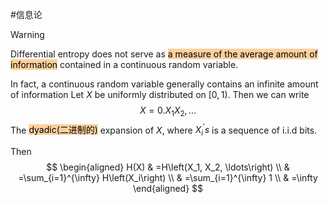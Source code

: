 #信息论 

>[!warning]
>Differential entropy does not serve as <mark style="background: #FFB86CA6;">a measure of the average amount of information</mark> contained in a continuous random variable.

In fact, a continuous random variable generally contains an infinite amount of information
Let $X$ be uniformly distributed on $[0,1)$. Then we can write
$$
X=0 . X_1 X_2, \ldots
$$
The <mark style="background: #FFB86CA6;">dyadic(二进制的)</mark> expansion of $X$, where $X_i^{\prime} s$ is a sequence of i.i.d bits.

Then
$$
\begin{aligned}
H(X) & =H\left(X_1, X_2, \ldots\right) \\
& =\sum_{i=1}^{\infty} H\left(X_i\right) \\
& =\sum_{i=1}^{\infty} 1 \\
& =\infty
\end{aligned}
$$